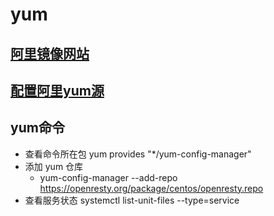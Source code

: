 # yum
## [阿里镜像网站](https://developer.aliyun.com/mirror/)
## [配置阿里yum源](https://developer.aliyun.com/mirror/centos?spm=a2c6h.13651102.0.0.3e221b11cYLMrM)

## yum命令
- 查看命令所在包 yum provides "*/yum-config-manager"
- 添加 yum 仓库
  - yum-config-manager --add-repo https://openresty.org/package/centos/openresty.repo
- 查看服务状态 systemctl list-unit-files --type=service